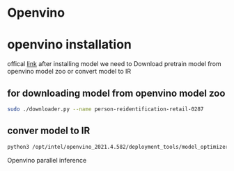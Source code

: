 # Openvino

# openvino installation 
offical [link](https://docs.openvino.ai/latest/openvino_docs_install_guides_installing_openvino_linux.html)
after installing model we need to Download pretrain model from openvino model zoo or convert model to IR
## for downloading model from openvino model zoo
```bash
sudo ./downloader.py --name person-reidentification-retail-0287
```
## conver model to IR
```bash
python3 /opt/intel/openvino_2021.4.582/deployment_tools/model_optimizer/mo_tf.py --saved_model_dir /media/omkar/DATA/Darsa/vehicle_detection/new_model/new_model/saved_model --transformations_config /opt/intel/openvino_2021.4.582/deployment_tools/model_optimizer/extensions/front/tf/ssd_support_api_v2.4.json --tensorflow_object_detection_api_pipeline_config /media/omkar/DATA/Darsa/vehicle_detection/new_model/new_model/pipeline.config --reverse_input_channels
```
Openvino parallel inference
